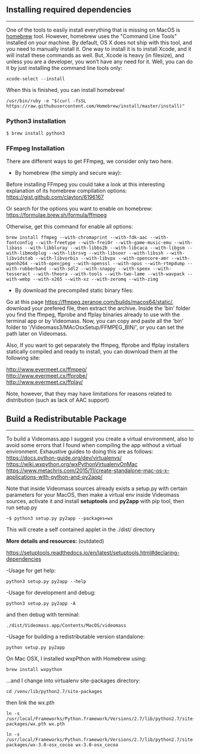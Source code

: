 ## Installing required dependencies   
-----------------
One of the tools to easily install everything that is missing on MacOS is [homebrew](https://brew.sh/) tool. However, homebrew uses the "Command Line Tools" installed on your machine. By default, OS X does not ship with this tool, and you need to manually install it. One way to install it is to install Xcode, and it will install these commands as well. But, Xcode is heavy (in filesize), and unless you are a developer, you won’t have any need for it. Well, you can do it by just installing the command line tools only:
```
xcode-select --install  
```
When this is finished, you can install homebrew!
```
/usr/bin/ruby -e "$(curl -fsSL https://raw.githubusercontent.com/Homebrew/install/master/install)"
```
### Python3 installation
```
$ brew install python3
```

### FFmpeg Installation

There are different ways to get FFmpeg, we consider only two here.   
 
- By homebrew (the simply and secure way):   

Before installing FFmpeg you could take a look at this interesting explanation of its homebrew compilation options:   
<https://gist.github.com/clayton/6196167>   

Or search for the options you want to enable on homebrew:   
<https://formulae.brew.sh/formula/ffmpeg>    

Otherwise, get this command for enable all options:   
```
brew install ffmpeg --with-chromaprint --with-fdk-aac --with-fontconfig --with-freetype --with-frei0r --with-game-music-emu --with-libass --with-libbluray --with-libbs2b --with-libcaca --with-libgsm --with-libmodplug --with-librsvg --with-libsoxr --with-libssh --with-libvidstab --with-libvorbis --with-libvpx --with-opencore-amr --with-openh264 --with-openjpeg --with-openssl --with-opus --with-rtmpdump --with-rubberband --with-sdl2 --with-snappy --with-speex --with-tesseract --with-theora --with-tools --with-two-lame --with-wavpack --with-webp --with-x265 --with-xz --with-zeromq --with-zimg
```
- By download the precompiled static binary files:   

Go at this page <https://ffmpeg.zeranoe.com/builds/macos64/static/>, download your prefered file, then extract the archive.
Inside the 'bin' folder you find the ffmpeg, ffprobe and ffplay binaries already to use with the terminal app or by Videomass.
Now, you can copy and paste all the 'bin' folder to '/Videomass3/MAcOsxSetup/FFMPEG_BIN/', or you can set the path later on Videomass.   

Also, If you want to get separately the ffmpeg, ffprobe and ffplay installers statically compiled and ready to install, you can download them at the following site:

<http://www.evermeet.cx/ffmpeg/>   
<http://www.evermeet.cx/ffprobe/>   
<http://www.evermeet.cx/ffplay/>

Note, however, that they may have limitations for reasons related to distribution (such as lack of AAC support)

## Build a Redistributable Package    
-----------------
To build a Videomass.app I suggest you create a virtual environment, also to avoid some errors that I found when compiling the app without a virtual environment. Exhaustive guides to doing this are as follows:   
<https://docs.python-guide.org/dev/virtualenvs/>     
<https://wiki.wxpython.org/wxPythonVirtualenvOnMac>      
<https://www.metachris.com/2015/11/create-standalone-mac-os-x-applications-with-python-and-py2app/>   

Note that inside Videomass sources already exists a setup.py with certain parameters for your MacOS, then make a virtual env inside Videomass sources, activate it and install **setuptools** and **py2app** with pip tool, then run setup.py   
```
~$ python3 setup.py py2app --packages=wx
``` 
This will create a self contained applet in the ./dist/ directory   

**More details and resources:** (outdated)   

<https://setuptools.readthedocs.io/en/latest/setuptools.html#declaring-dependencies> 

-Usage for get help:   

`python3 setup.py py2app --help`   

-Usage for development and debug:   

`python3 setup.py py2app -A`   

and then debug with terminal:   

`./dist/Videomass.app/Contents/MacOS/videomass`   

-Usage for building a redistributable version standalone:   

`python setup.py py2app`          

On Mac OSX, I installed wxpPthon with Homebrew using:   

`brew install wxpython`   
    
...and I change into virtualenv site-packages directory:   

`cd /venv/lib/python2.7/site-packages`   

then link the wx.pth   
    
```
ln -s /usr/local/Frameworks/Python.framework/Versions/2.7/lib/python2.7/site-packages/wx.pth wx.pth
```
```     
ln -s /usr/local/Frameworks/Python.framework/Versions/2.7/lib/python2.7/site-packages/wx-3.0-osx_cocoa wx-3.0-osx_cocoa
```
